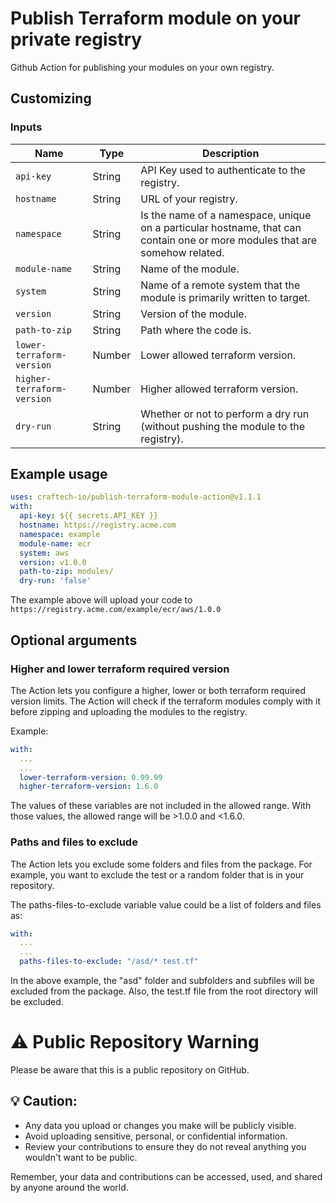 # Publish Terraform module on your private registry
Github Action for publishing your modules on your own registry.

## Customizing
### Inputs

| Name                       | Type   | Description                                                                                                                 |
| -------------------------- | ------ | --------------------------------------------------------------------------------------------------------------------------- |
| `api-key`                  | String | API Key used to authenticate to the registry.                                                                               |
| `hostname`                 | String | URL of your registry.                                                                                                       |
| `namespace`                | String | Is the name of a namespace, unique on a particular hostname, that can contain one or more modules that are somehow related. |
| `module-name`              | String | Name of the module.                                                                                                         |
| `system`                   | String | Name of a remote system that the module is primarily written to target.                                                     |
| `version`                  | String | Version of the module.                                                                                                      |
| `path-to-zip`             | String | Path where the code is.                                                                                                      |
| `lower-terraform-version`  | Number | Lower allowed terraform version.                                                                                            |
| `higher-terraform-version` | Number | Higher allowed terraform version.                                                                                           |
| `dry-run`                  | String | Whether or not to perform a dry run (without pushing the module to the registry).                                           |

## Example usage
```yaml
uses: craftech-io/publish-terraform-module-action@v1.1.1
with:
  api-key: ${{ secrets.API_KEY }}
  hostname: https://registry.acme.com
  namespace: example
  module-name: ecr
  system: aws
  version: v1.0.0
  path-to-zip: modules/
  dry-run: 'false'
```
The example above will upload your code to `https://registry.acme.com/example/ecr/aws/1.0.0`

## Optional arguments

### Higher and lower terraform required version
The Action lets you configure a higher, lower or both terraform required version limits. The Action will check if the terraform modules comply with it before zipping and uploading the modules to the registry.

Example: 
```yaml
with:
  ... 
  ...
  lower-terraform-version: 0.99.99
  higher-terraform-version: 1.6.0
```
The values of these variables are not included in the allowed range. With those values, the allowed range will be >1.0.0 and <1.6.0.

### Paths and files to exclude

The Action lets you exclude some folders and files from the package. For example, you want to exclude the test or a random folder that is in your repository.

The paths-files-to-exclude variable value could be a list of folders and files as:

```yaml
with:
  ... 
  ...
  paths-files-to-exclude: "/asd/* test.tf"

```
In the above example, the "asd" folder and subfolders and subfiles will be excluded from the package. Also, the test.tf file from the root directory will be excluded.

# :warning: Public Repository Warning

Please be aware that this is a public repository on GitHub.

## :bulb: Caution:

- Any data you upload or changes you make will be publicly visible.
- Avoid uploading sensitive, personal, or confidential information.
- Review your contributions to ensure they do not reveal anything you wouldn't want to be public.

Remember, your data and contributions can be accessed, used, and shared by anyone around the world.
